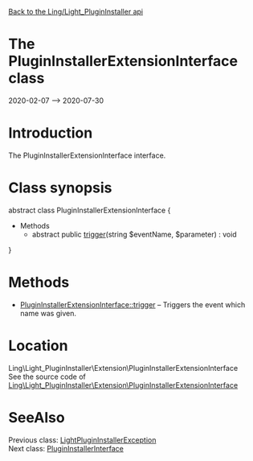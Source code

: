 [Back to the Ling/Light_PluginInstaller api](https://github.com/lingtalfi/Light_PluginInstaller/blob/master/doc/api/Ling/Light_PluginInstaller.md)



The PluginInstallerExtensionInterface class
================
2020-02-07 --> 2020-07-30






Introduction
============

The PluginInstallerExtensionInterface interface.



Class synopsis
==============


abstract class <span class="pl-k">PluginInstallerExtensionInterface</span>  {

- Methods
    - abstract public [trigger](https://github.com/lingtalfi/Light_PluginInstaller/blob/master/doc/api/Ling/Light_PluginInstaller/Extension/PluginInstallerExtensionInterface/trigger.md)(string $eventName, $parameter) : void

}






Methods
==============

- [PluginInstallerExtensionInterface::trigger](https://github.com/lingtalfi/Light_PluginInstaller/blob/master/doc/api/Ling/Light_PluginInstaller/Extension/PluginInstallerExtensionInterface/trigger.md) &ndash; Triggers the event which name was given.





Location
=============
Ling\Light_PluginInstaller\Extension\PluginInstallerExtensionInterface<br>
See the source code of [Ling\Light_PluginInstaller\Extension\PluginInstallerExtensionInterface](https://github.com/lingtalfi/Light_PluginInstaller/blob/master/Extension/PluginInstallerExtensionInterface.php)



SeeAlso
==============
Previous class: [LightPluginInstallerException](https://github.com/lingtalfi/Light_PluginInstaller/blob/master/doc/api/Ling/Light_PluginInstaller/Exception/LightPluginInstallerException.md)<br>Next class: [PluginInstallerInterface](https://github.com/lingtalfi/Light_PluginInstaller/blob/master/doc/api/Ling/Light_PluginInstaller/PluginInstaller/PluginInstallerInterface.md)<br>
